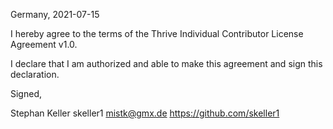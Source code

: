 Germany, 2021-07-15

I hereby agree to the terms of the Thrive Individual Contributor License
Agreement v1.0.

I declare that I am authorized and able to make this agreement and sign this
declaration.

Signed,

Stephan Keller skeller1 mistk@gmx.de https://github.com/skeller1
